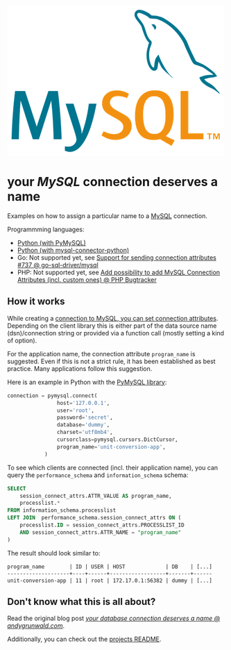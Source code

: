 ![MySQL logo](../images/mysql-logo.png)

# your _MySQL_ connection deserves a name

Examples on how to assign a particular name to a [MySQL](https://www.mysql.com/) connection.

Programmming languages:

- [Python (with PyMySQL)](./python-PyMySQL)
- [Python (with mysql-connector-python)](./python-mysql-connector-python)
- Go: Not supported yet, see [Support for sending connection attributes #737 @ go-sql-driver/mysql](https://github.com/go-sql-driver/mysql/pull/737)
- PHP: Not supported yet, see [Add possibility to add MySQL Connection Attributes (incl. custom ones) @ PHP Bugtracker](https://bugs.php.net/bug.php?id=81314)

## How it works

While creating a [connection to MySQL, you can set connection attributes](https://dev.mysql.com/doc/refman/8.0/en/performance-schema-connection-attribute-tables.html).
Depending on the client library this is either part of the data source name (dsn)/connection string or provided via a function call (mostly setting a kind of option).

For the application name, the connection attribute `program_name` is suggested.
Even if this is not a strict rule, it has been established as best practice.
Many applications follow this suggestion.

Here is an example in Python with the [PyMySQL library](https://pypi.org/project/PyMySQL/):

```python
connection = pymysql.connect(
                host='127.0.0.1',
                user='root',
                password='secret',
                database='dummy',
                charset='utf8mb4',
                cursorclass=pymysql.cursors.DictCursor,
                program_name='unit-conversion-app',
            )
```

To see which clients are connected (incl. their application name), you can query the `performance_schema` and `information_schema` schema:

```sql
SELECT
	session_connect_attrs.ATTR_VALUE AS program_name,
	processlist.*
FROM information_schema.processlist
LEFT JOIN  performance_schema.session_connect_attrs ON (
	processlist.ID = session_connect_attrs.PROCESSLIST_ID
	AND session_connect_attrs.ATTR_NAME = "program_name"
)
```

The result should look similar to:

```
program_name        | ID | USER | HOST             | DB    | [...]
--------------------+----+------+------------------+-------+------
unit-conversion-app | 11 | root | 172.17.0.1:56382 | dummy | [...]
```

## Don't know what this is all about?

Read the original blog post [_your database connection deserves a name @ andygrunwald.com_](https://andygrunwald.com/blog/your-database-connection-deserves-a-name/ "Article your database connection deserves a name at Andy Grunwalds blog").

Additionally, you can check out the [projects README](https://github.com/andygrunwald/your-connection-deserves-a-name#readme).